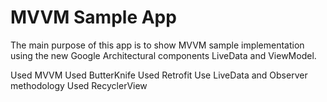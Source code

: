 # MVVM Sample App
The main purpose of this app is to show MVVM sample implementation using the new Google Architectural
components LiveData and ViewModel.

Used MVVM
Used ButterKnife
Used Retrofit
Use LiveData and Observer methodology
Used RecyclerView

